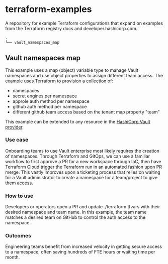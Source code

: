 # terraform-examples

A repository for example Terraform configurations that expand on examples from the Terraform registry docs and developer.hashicorp.com.

```bash
.
└── vault_namespaces_map
```
## Vault namespaces map

This example uses a map (object) variable type to manage Vault namespaces and use object properties to assign different team access. The example uses Terraform to provision a collection of:
- namespaces
- secret engines per namespace
- approle auth method per namespace
- github auth method per namespace
- different github team access based on the tenant map property "team"

This example can be extended to any resource in the [HashiCorp Vault provider](https://registry.terraform.io/providers/hashicorp/vault/latest/docs).

### Use case

Onboarding teams to use Vault enterprise most likely requires the creation of namespaces. Through Terraform and GitOps, we can use a familiar workflow to first approve a PR for a new workspace through IaC, then have Terraform Cloud trigger the Terraform run in an automated fashion upon PR merge. This vastly improves upon a ticketing process that relies on waiting for a Vault administrator to create a namespace for a team/project to give them access.

### How to use

Developers or operators open a PR and update ./terraform.tfvars with their desired namespace and team name. In this example, the team name matches a desired team on GitHub to control the auth access to the namespace.

### Outcomes

Engineering teams benefit from increased velocity in getting secure access to a namespace, often saving hundreds of FTE hours or waiting time per month.